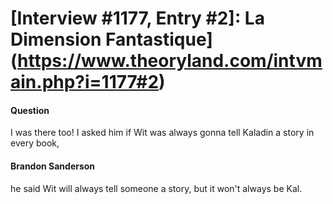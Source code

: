 # [Interview #1177, Entry #2]: La Dimension Fantastique](https://www.theoryland.com/intvmain.php?i=1177#2)

#### Question

I was there too! I asked him if Wit was always gonna tell Kaladin a story in every book,

#### Brandon Sanderson

he said Wit will always tell someone a story, but it won't always be Kal.

